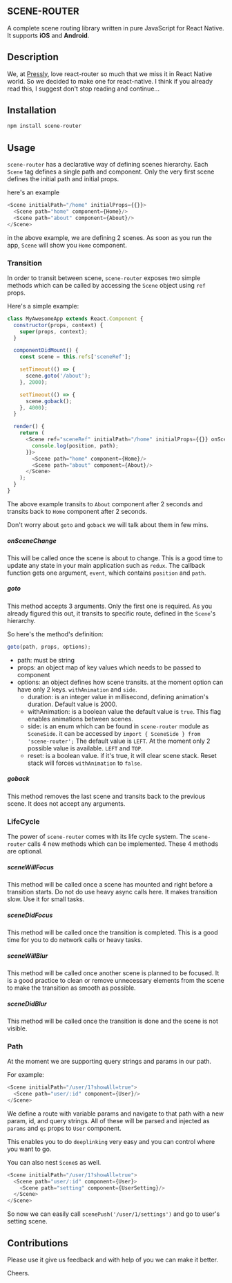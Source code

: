 ## SCENE-ROUTER

A complete scene routing library written in pure JavaScript for React Native. It supports **iOS** and **Android**.

## Description
We, at [Pressly](https://pressly.com), love react-router so much that we miss it in React Native world. So we decided to make one for react-native. I think if you already read this, I suggest don't stop reading and continue...

## Installation

```bash
npm install scene-router
```

## Usage

`scene-router` has a declarative way of defining scenes hierarchy. Each `Scene` tag defines a single path and component. Only the very first scene defines the initial path and initial props.

here's an example

```js
<Scene initialPath="/home" initialProps={{}}>
  <Scene path="home" component={Home}/>
  <Scene path="about" component={About}/>
</Scene>
```

in the above example, we are defining 2 scenes. As soon as you run the app, `Scene` will show you `Home` component.

### Transition

In order to transit between scene, `scene-router` exposes two simple methods which can be called by accessing the `Scene` object using `ref` props.

Here's a simple example:

```js
class MyAwesomeApp extends React.Component {
  constructor(props, context) {
    super(props, context);
  }

  componentDidMount() {
    const scene = this.refs['sceneRef'];

    setTimeout(() => {
      scene.goto('/about');
    }, 2000);

    setTimeout(() => {
      scene.goback();
    }, 4000);
  }

  render() {
    return (
      <Scene ref="sceneRef" initialPath="/home" initialProps={{}} onSceneChange={({position, path}) => {
        console.log(position, path);
      }}>
        <Scene path="home" component={Home}/>
        <Scene path="about" component={About}/>
      </Scene>
    );
  }
}
```

The above example transits to `About` component after 2 seconds and transits back to `Home` component after 2 seconds.

Don't worry about `goto` and `goback` we will talk about them in few mins.

##### onSceneChange

This will be called once the scene is about to change. This is a good time to update any state in your main application such as `redux`. The callback function gets one argument, `event`, which contains `position` and `path`.

##### goto

This method accepts 3 arguments. Only the first one is required. As you already figured this out, it transits to specific route, defined in the `Scene`'s
hierarchy.

So here's the method's definition:

```js
goto(path, props, options);
```

- path: must be string
- props: an object map of key values which needs to be passed to component
- options: an object defines how scene transits. at the moment option can have only 2 keys. `withAnimation` and `side`.
  - duration: is an integer value in millisecond, defining animation's duration. Default value is 2000.
  - withAnimation: is a boolean value the default value is `true`. This flag enables animations between scenes.
  - side: is an enum which can be found in `scene-router` module as `SceneSide`. it can be accessed by `import { SceneSide } from 'scene-router';` The default value is `LEFT`. At the moment only 2 possible value is available. `LEFT` and `TOP`.
  - reset: is a boolean value. if it's true, it will clear scene stack. Reset stack will forces `withAnimation` to `false`.


##### goback

This method removes the last scene and transits back to the previous scene. It does not accept any arguments.

### LifeCycle

The power of `scene-router` comes with its life cycle system. The `scene-router` calls 4 new methods which can be implemented. These 4 methods are optional.

##### sceneWillFocus

This method will be called once a scene has mounted and right before a transition starts. Do not do use heavy async calls here. It makes transition slow. Use it for small tasks.

##### sceneDidFocus

This method will be called once the transition is completed. This is a good time for you to do network calls or heavy tasks.

##### sceneWillBlur

This method will be called once another scene is planned to be focused. It is a good practice to clean or remove unnecessary elements from the scene to make the transition as smooth as possible.

##### sceneDidBlur

This method will be called once the transition is done and the scene is not visible.


### Path

At the moment we are supporting query strings and params in our path.

For example:

```js
<Scene initialPath="/user/1?showAll=true">
  <Scene path="user/:id" component={User}/>
</Scene>
```

We define a route with variable params and navigate to that path with a new param, id, and query strings. All of these will be parsed and injected as `params` and `qs` props to `User` component.

This enables you to do `deeplinking` very easy and you can control where you want to go.


You can also nest `Scene`s as well.

```js
<Scene initialPath="/user/1?showAll=true">
  <Scene path="user/:id" component={User}>
    <Scene path="setting" component={UserSetting}/>
  </Scene>
</Scene>
```

So now we can easily call `scenePush('/user/1/settings')` and go to user's setting scene.


## Contributions

Please use it give us feedback and with help of you we can make it better.

Cheers.
